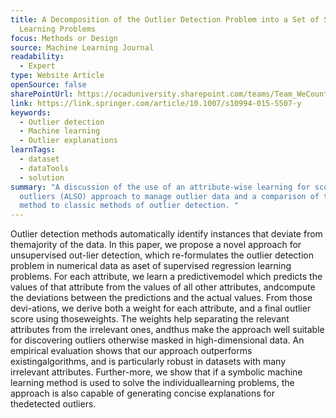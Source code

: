 ```yaml
---
title: A Decomposition of the Outlier Detection Problem into a Set of Supervised
  Learning Problems
focus: Methods or Design
source: Machine Learning Journal
readability:
  - Expert
type: Website Article
openSource: false
sharePointUrl: https://ocaduniversity.sharepoint.com/teams/Team_WeCount/Shared%20Documents/Resources%20and%20Tools/Literature%20(curated)/A%20decomposition%20of%20the%20outlier%20detection%20problem%20into%20a%20set%20of%20supervised%20learning%20problems.pdf
link: https://link.springer.com/article/10.1007/s10994-015-5507-y
keywords:
  - Outlier detection
  - Machine learning
  - Outlier explanations
learnTags:
  - dataset
  - dataTools
  - solution
summary: "A discussion of the use of an attribute-wise learning for scoring
  outliers (ALSO) approach to manage outlier data and a comparison of this
  method to classic methods of outlier detection. "
---
```

Outlier detection methods automatically identify instances that deviate from themajority of the data. In this paper, we propose a novel approach for unsupervised out-lier detection, which re-formulates the outlier detection problem in numerical data as aset of supervised regression learning problems. For each attribute, we learn a predictivemodel which predicts the values of that attribute from the values of all other attributes, andcompute the deviations between the predictions and the actual values. From those devi-ations, we derive both a weight for each attribute, and a final outlier score using thoseweights. The weights help separating the relevant attributes from the irrelevant ones, andthus make the approach well suitable for discovering outliers otherwise masked in high-dimensional data. An empirical evaluation shows that our approach outperforms existingalgorithms, and is particularly robust in datasets with many irrelevant attributes. Further-more, we show that if a symbolic machine learning method is used to solve the individuallearning problems, the approach is also capable of generating concise explanations for thedetected outliers.
